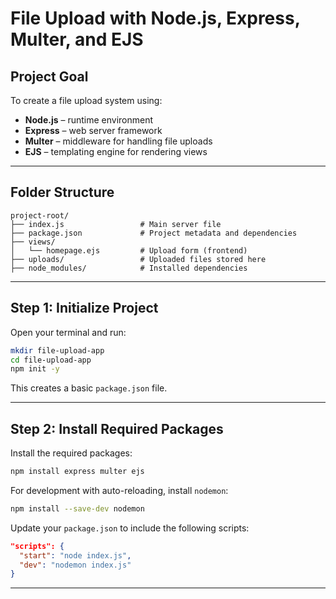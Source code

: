 

#  File Upload with Node.js, Express, Multer, and EJS

## Project Goal

To create a file upload system using:

* **Node.js** – runtime environment
* **Express** – web server framework
* **Multer** – middleware for handling file uploads
* **EJS** – templating engine for rendering views

---

## Folder Structure

```
project-root/
├── index.js                 # Main server file
├── package.json             # Project metadata and dependencies
├── views/
│   └── homepage.ejs         # Upload form (frontend)
├── uploads/                 # Uploaded files stored here
├── node_modules/            # Installed dependencies
```

---

## Step 1: Initialize Project

Open your terminal and run:

```bash
mkdir file-upload-app
cd file-upload-app
npm init -y
```

This creates a basic `package.json` file.

---

## Step 2: Install Required Packages

Install the required packages:

```bash
npm install express multer ejs
```

For development with auto-reloading, install `nodemon`:

```bash
npm install --save-dev nodemon
```

Update your `package.json` to include the following scripts:

```json
"scripts": {
  "start": "node index.js",
  "dev": "nodemon index.js"
}
```

---
